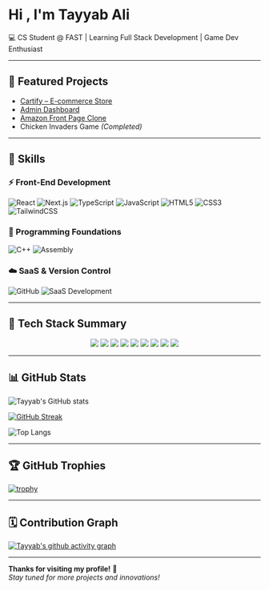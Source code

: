 # Hi , I'm Tayyab Ali  

💻 CS Student @ FAST | Learning Full Stack Development | Game Dev Enthusiast 

---

## 🚀 Featured Projects  

- [Cartify – E-commerce Store](https://store-cartify.netlify.app/)  
- [Admin Dashboard](https://tayyab-admin-dashboard.netlify.app/)  
- [Amazon Front Page Clone](https://amazom-front-end.netlify.app/)  
- Chicken Invaders Game *(Completed)*  

---

## 🧠 Skills  

### ⚡ Front-End Development  
![React](https://img.shields.io/badge/React-20232A?style=for-the-badge&logo=react&logoColor=61DAFB)
![Next.js](https://img.shields.io/badge/Next.js-000000?style=for-the-badge&logo=next.js&logoColor=white)
![TypeScript](https://img.shields.io/badge/TypeScript-3178C6?style=for-the-badge&logo=typescript&logoColor=white)
![JavaScript](https://img.shields.io/badge/JavaScript-F7DF1E?style=for-the-badge&logo=javascript&logoColor=black)
![HTML5](https://img.shields.io/badge/HTML5-E34F26?style=for-the-badge&logo=html5&logoColor=white)
![CSS3](https://img.shields.io/badge/CSS3-1572B6?style=for-the-badge&logo=css3&logoColor=white)
![TailwindCSS](https://img.shields.io/badge/Tailwind_CSS-38B2AC?style=for-the-badge&logo=tailwind-css&logoColor=white)

### 🧩 Programming Foundations  
![C++](https://img.shields.io/badge/C++-00599C?style=for-the-badge&logo=c%2B%2B&logoColor=white)
![Assembly](https://img.shields.io/badge/Assembly-6E4C13?style=for-the-badge&logo=asm&logoColor=white)

### ☁️ SaaS & Version Control  
![GitHub](https://img.shields.io/badge/GitHub-181717?style=for-the-badge&logo=github&logoColor=white)
![SaaS Development](https://img.shields.io/badge/SaaS-FF6F00?style=for-the-badge&logo=cloudflare&logoColor=white)

---

## 🧰 Tech Stack Summary  

<p align="center">
  <img src="https://img.shields.io/badge/React-20232A?style=for-the-badge&logo=react&logoColor=61DAFB" />
  <img src="https://img.shields.io/badge/Next.js-000000?style=for-the-badge&logo=next.js&logoColor=white" />
  <img src="https://img.shields.io/badge/TypeScript-3178C6?style=for-the-badge&logo=typescript&logoColor=white" />
  <img src="https://img.shields.io/badge/JavaScript-F7DF1E?style=for-the-badge&logo=javascript&logoColor=black" />
  <img src="https://img.shields.io/badge/C++-00599C?style=for-the-badge&logo=c%2B%2B&logoColor=white" />
  <img src="https://img.shields.io/badge/Assembly-6E4C13?style=for-the-badge&logo=asm&logoColor=white" />
  <img src="https://img.shields.io/badge/Tailwind_CSS-38B2AC?style=for-the-badge&logo=tailwind-css&logoColor=white" />
  <img src="https://img.shields.io/badge/GitHub-181717?style=for-the-badge&logo=github&logoColor=white" />
  <img src="https://img.shields.io/badge/SaaS-FF6F00?style=for-the-badge&logo=cloudflare&logoColor=white" />
</p>

---

## 📊 GitHub Stats  

![Tayyab's GitHub stats](https://github-readme-stats.vercel.app/api?username=Tayyab-Ali-786&show_icons=true&theme=radical)  

[![GitHub Streak](https://streak-stats.demolab.com?user=Tayyab-Ali-786&theme=radical&hide_border=false)](https://git.io/streak-stats)  

![Top Langs](https://github-readme-stats.vercel.app/api/top-langs/?username=Tayyab-Ali-786&layout=compact&theme=radical)  

---

## 🏆 GitHub Trophies  

[![trophy](https://github-profile-trophy.vercel.app/?username=Tayyab-Ali-786&theme=radical&row=1&column=6)](https://github.com/ryo-ma/github-profile-trophy)  

---

## 🗓️ Contribution Graph  

[![Tayyab's github activity graph](https://github-readme-activity-graph.vercel.app/graph?username=Tayyab-Ali-786&theme=radical)](https://github.com/ashutosh00710/github-readme-activity-graph)  

---

**Thanks for visiting my profile!** 🚀  
*Stay tuned for more projects and innovations!*  

